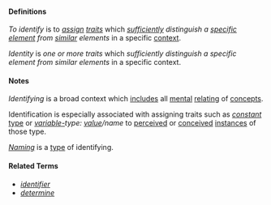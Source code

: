 #### Definitions

*To identify* is to *[assign](https://github.com/gcassel/Modular-Organization-Terminology/blob/master/terms/assign.md) [traits](https://github.com/gcassel/Modular-Organization-Terminology/blob/master/terms/trait.md)* which *[sufficiently](https://github.com/gcassel/Modular-Organization-Terminology/blob/master/terms/suffice.md) distinguish a [specific](https://github.com/gcassel/Modular-Organization-Terminology/blob/master/terms/specific.md) [element](https://github.com/gcassel/Modular-Organization-Terminology/blob/master/terms/element.md) from [similar](https://github.com/gcassel/Modular-Organization-Terminology/blob/master/terms/similar.md) elements* in a specific [context](https://github.com/gcassel/Modular-Organization-Terminology/blob/master/terms/context.md).

*Identity* is *one or more traits* which *sufficiently distinguish a specific element from similar elements* in a specific context.

#### Notes

*Identifying* is a broad context which [includes](https://github.com/gcassel/Modular-Organization-Terminology/blob/master/terms/include.md) all [mental](https://github.com/gcassel/Modular-Organization-Terminology/blob/master/terms/mental.md) [relating](https://github.com/gcassel/Modular-Organization-Terminology/blob/master/terms/relate.md) of [concepts](https://github.com/gcassel/Modular-Organization-Terminology/blob/master/terms/concept.md).

Identification is especially associated with assigning traits such as *[constant](https://github.com/gcassel/Modular-Organization-Terminology/blob/master/terms/constant.md)* [type](https://github.com/gcassel/Modular-Organization-Terminology/blob/master/terms/type.md) or *[variable-](https://github.com/gcassel/Modular-Organization-Terminology/blob/master/terms/variable.md)type: [value](https://github.com/gcassel/Modular-Organization-Terminology/blob/master/terms/value.md)/name* to [perceived](https://github.com/gcassel/Modular-Organization-Terminology/blob/master/terms/perceive.md) or [conceived](https://github.com/gcassel/Modular-Organization-Terminology/blob/master/terms/concept.md) [instances](https://github.com/gcassel/Modular-Organization-Terminology/blob/master/terms/instance.md) of those type. 

*[Naming](https://github.com/gcassel/Modular-Organization-Terminology/blob/master/terms/name.md)* is a [type](https://github.com/gcassel/Modular-Organization-Terminology/blob/master/terms/type.md) of identifying.

#### Related Terms

* *[identifier](https://github.com/gcassel/Modular-Organization-Terminology/blob/master/terms/identifier.md)*
* *[determine](https://github.com/gcassel/Modular-Organization-Terminology/blob/master/terms/determine.md)*
